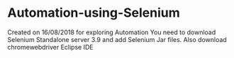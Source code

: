 # Automation-using-Selenium
Created on 16/08/2018 for exploring Automation
You need to download Selenium Standalone server 3.9 and add Selenium Jar files.
Also download chromewebdriver
Eclipse IDE
